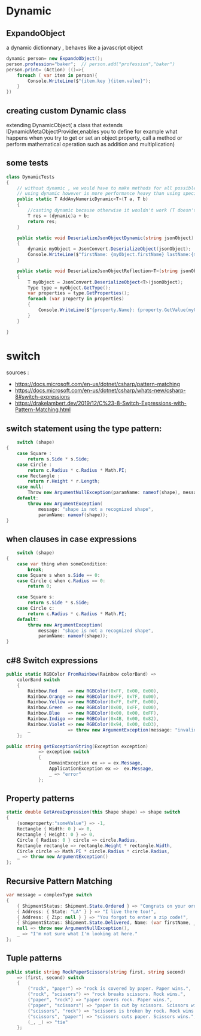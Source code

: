 # Dynamic

## ExpandoObject

a dynamic dictionnary , behaves like a javascript object

```c#
dynamic person= new ExpandoObject();
person.profession="baker";  // person.add("profession","baker")
person.print= (Action) (()=>{
    foreach ( var item in person){
        Console.WriteLine($"{item.key }{item.value}");
    }
})
```

## creating custom Dynamic class

extending DynamicObject( a class that extends IDynamicMetaObjectProvider,enables you to define for example what happens when you try to get or set an object property, call a method or perform mathematical operation such as addition and multiplication)

## some tests

```c#
class DynamicTests
{
    // without dynamic , we would have to make methods for all possible value types (int , float ,decimal etc)
    // using dynamic however is more performance heavy than using specific types
    public static T AddAnyNumericDynamic<T>(T a, T b)
    {
        //casting dynamic because otherwise it wouldn't work (T doesn't know what to do with the plus Operand)
        T res = (dynamic)a + b;
        return res;
    }

    public static void DeserializeJsonObjectDynamic(string jsonObject)
    {
        dynamic myObject = JsonConvert.DeserializeObject(jsonObject);
        Console.WriteLine($"firstName: {myObject.firstName} lastName:{myObject.lastName}");
    }

    public static void DeserializeJsonObjectReflection<T>(string jsonObject)
    {
        T myObject = JsonConvert.DeserializeObject<T>(jsonObject);
        Type type = myObject.GetType();
        var properties = type.GetProperties();
        foreach (var property in properties)
        {
            Console.WriteLine($"{property.Name}: {property.GetValue(myObject)} ");
        }
    }

}
```

# switch

sources :

- https://docs.microsoft.com/en-us/dotnet/csharp/pattern-matching
- https://docs.microsoft.com/en-us/dotnet/csharp/whats-new/csharp-8#switch-expressions
- https://drakelambert.dev/2019/12/C%23-8-Switch-Expressions-with-Pattern-Matching.html

## switch statement using the type pattern:

```c#
    switch (shape)
{
    case Square :
        return s.Side * s.Side;
    case Circle :
        return c.Radius * c.Radius * Math.PI;
    case Rectangle :
        return r.Height * r.Length;
    case null:
        Throw new ArgumentNullException(paramName: nameof(shape), message: "Shape must not be null");
    default:
        throw new ArgumentException(
            message: "shape is not a recognized shape",
            paramName: nameof(shape));
}
```

## when clauses in case expressions

```c#
    switch (shape)
{
    case var thing when someCondition:
        break;
    case Square s when s.Side == 0:
    case Circle c when c.Radius == 0:
        return 0;

    case Square s:
        return s.Side * s.Side;
    case Circle c:
        return c.Radius * c.Radius * Math.PI;
    default:
        throw new ArgumentException(
            message: "shape is not a recognized shape",
            paramName: nameof(shape));
}
```

## c#8 Switch expressions

```c#
public static RGBColor FromRainbow(Rainbow colorBand) =>
    colorBand switch
    {
        Rainbow.Red    => new RGBColor(0xFF, 0x00, 0x00),
        Rainbow.Orange => new RGBColor(0xFF, 0x7F, 0x00),
        Rainbow.Yellow => new RGBColor(0xFF, 0xFF, 0x00),
        Rainbow.Green  => new RGBColor(0x00, 0xFF, 0x00),
        Rainbow.Blue   => new RGBColor(0x00, 0x00, 0xFF),
        Rainbow.Indigo => new RGBColor(0x4B, 0x00, 0x82),
        Rainbow.Violet => new RGBColor(0x94, 0x00, 0xD3),
        _              => throw new ArgumentException(message: "invalid enum value", paramName: nameof(colorBand)),
    };

public string getExceptionString(Exception exception)
            => exception switch
            {
                DomainException ex => = ex.Message,
                ApplicationException ex =>  ex.Message,
                _ => "error"
            };

```

## Property patterns

```c#
static double GetAreaExpression(this Shape shape) => shape switch
{
    {someproperty:"someValue"} => -1,
    Rectangle { Width: 0 } => 0,
    Rectangle { Height: 0 } => 0,
    Circle { Radius: 0 } circle => circle.Radius,
    Rectangle rectangle => rectangle.Height * rectangle.Width,
    Circle circle => Math.PI * circle.Radius * circle.Radius,
    _ => throw new ArgumentException()
};
```

## Recursive Pattern Matching

```c#
var message = complexType switch
{
    { ShipmentStatus: Shipment.State.Ordered } => "Congrats on your order!",
    { Address: { State: "LA" } } => "I live there too!",
    { Address: { Zip: null } } => "You forgot to enter a zip code!",
    { ShipmentStatus: Shipment.State.Delivered, Name: (var firstName, _) } => $"Enjoy your package {firstName}!",
    null => throw new ArgumentNullException(),
    _ => "I'm not sure what I'm looking at here."
};
```

## Tuple patterns

```c#
public static string RockPaperScissors(string first, string second)
    => (first, second) switch
    {
        ("rock", "paper") => "rock is covered by paper. Paper wins.",
        ("rock", "scissors") => "rock breaks scissors. Rock wins.",
        ("paper", "rock") => "paper covers rock. Paper wins.",
        ("paper", "scissors") => "paper is cut by scissors. Scissors wins.",
        ("scissors", "rock") => "scissors is broken by rock. Rock wins.",
        ("scissors", "paper") => "scissors cuts paper. Scissors wins.",
        (_, _) => "tie"
    };
```
